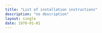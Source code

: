 ```yaml
---
title: "List of installation instructions"
description: "no description"
layout: single
date: 1970-01-01
---
```

